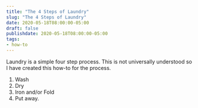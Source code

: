 ```yaml
---
title: "The 4 Steps of Laundry"
slug: "The 4 Steps of Laundry"
date: 2020-05-18T08:00:00-05:00
draft: false
publishdate: 2020-05-18T08:00:00-05:00
tags:
- how-to
---
```


Laundry is a simple four step process. This is not universally understood so I have created this how-to for the process.

1. Wash
2. Dry
3. Iron and/or Fold
4. Put away.
